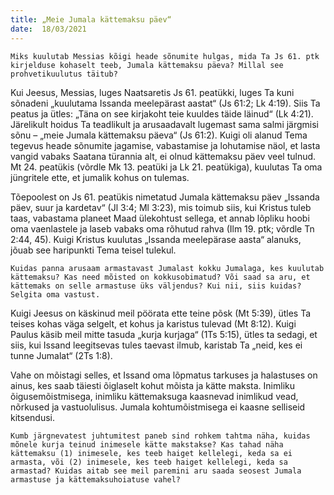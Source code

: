 ```yaml
---
title: „Meie Jumala kättemaksu päev“ 
date:  18/03/2021  
---
```


`Miks kuulutab Messias kõigi heade sõnumite hulgas, mida Ta Js 61. ptk kirjelduse kohaselt teeb, Jumala kättemaksu päeva? Millal see prohvetikuulutus täitub?`

Kui Jeesus, Messias, luges Naatsaretis Js 61. peatükki, luges Ta kuni sõnadeni „kuulutama Issanda meelepärast aastat“ (Js 61:2; Lk 4:19). Siis Ta peatus ja ütles: „Täna on see kirjakoht teie kuuldes täide läinud“ (Lk 4:21). Järelikult hoidus Ta teadlikult ja arusaadavalt lugemast sama salmi järgmisi sõnu – „meie Jumala kättemaksu päeva“ (Js 61:2). Kuigi oli alanud Tema tegevus heade sõnumite jagamise, vabastamise ja lohutamise näol, et lasta vangid vabaks Saatana türannia alt, ei olnud kättemaksu päev veel tulnud. Mt 24. peatükis (võrdle Mk 13. peatüki ja Lk 21. peatükiga), kuulutas Ta oma jüngritele ette, et jumalik kohus on tulemas.

Tõepoolest on Js 61. peatükis nimetatud Jumala kättemaksu päev „Issanda päev, suur ja kardetav“ (Jl 3:4; Ml 3:23), mis toimub siis, kui Kristus tuleb taas, vabastama planeet Maad ülekohtust sellega, et annab lõpliku hoobi oma vaenlastele ja laseb vabaks oma rõhutud rahva (Ilm 19. ptk; võrdle Tn 2:44, 45). Kuigi Kristus kuulutas „Issanda meelepärase aasta“ alanuks, jõuab see haripunkti Tema teisel tulekul.

`Kuidas panna arusaam armastavast Jumalast kokku Jumalaga, kes kuulutab kättemaksu? Kas need mõisted on kokkusobimatud? Või saad sa aru, et kättemaks on selle armastuse üks väljendus? Kui nii, siis kuidas? Selgita oma vastust.`

Kuigi Jeesus on käskinud meil pöörata ette teine põsk (Mt 5:39), ütles Ta teises kohas väga selgelt, et kohus ja karistus tulevad (Mt 8:12). Kuigi Paulus käsib meil mitte tasuda „kurja kurjaga“ (1Ts 5:15), ütles ta sedagi, et siis, kui Issand leegitsevas tules taevast ilmub, karistab Ta „neid, kes ei tunne Jumalat“ (2Ts 1:8).

Vahe on mõistagi selles, et Issand oma lõpmatus tarkuses ja halastuses on ainus, kes saab täiesti õiglaselt kohut mõista ja kätte maksta. Inimliku õigusemõistmisega, inimliku kättemaksuga kaasnevad inimlikud vead, nõrkused ja vastuolulisus. Jumala kohtumõistmisega ei kaasne selliseid kitsendusi.

`Kumb järgnevatest juhtumitest paneb sind rohkem tahtma näha, kuidas mõnele kurja teinud inimesele kätte makstakse? Kas tahad näha kättemaksu (1) inimesele, kes teeb haiget kellelegi, keda sa ei armasta, või (2) inimesele, kes teeb haiget kellelegi, keda sa armastad? Kuidas aitab see meil paremini aru saada seosest Jumala armastuse ja kättemaksuhoiatuse vahel?`